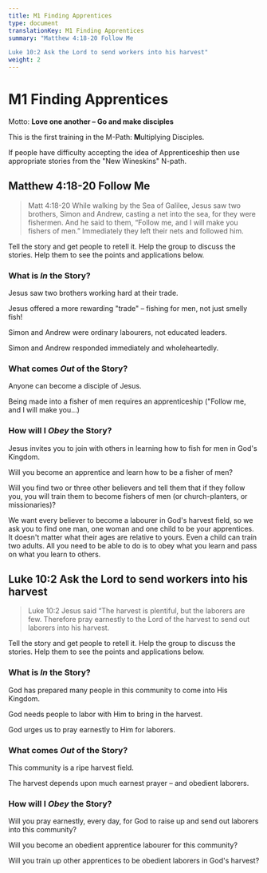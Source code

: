 ```yaml
---
title: M1 Finding Apprentices
type: document
translationKey: M1 Finding Apprentices
summary: "Matthew 4:18-20 Follow Me	

Luke 10:2 Ask the Lord to send workers into his harvest"
weight: 2
---
```

# M1 Finding Apprentices

Motto: **Love one another – Go and make disciples**

This is the first training in the M-Path: **M**ultiplying Disciples.

If people have difficulty accepting the idea of Apprenticeship then use appropriate stories from the "New Wineskins" N-path.

## Matthew 4:18-20 Follow Me

>   Matt 4:18-20 While walking by the Sea of Galilee, Jesus saw two brothers, Simon and Andrew, casting a net into the sea, for they were fishermen. And he said to them, “Follow me, and I will make you fishers of men.” Immediately they left their nets and followed him.

Tell the story and get people to retell it. Help the group to discuss the stories. Help them to see the points and applications below.

### What is *In* the Story?

Jesus saw two brothers working hard at their trade.

Jesus offered a more rewarding "trade" – fishing for men, not just smelly fish!

Simon and Andrew were ordinary labourers, not educated leaders.

Simon and Andrew responded immediately and wholeheartedly.

### What comes *Out* of the Story?

Anyone can become a disciple of Jesus.

Being made into a fisher of men requires an apprenticeship ("Follow me, and I will make you...)

### How will I *Obey* the Story?

Jesus invites you to join with others in learning how to fish for men in God's Kingdom.

Will you become an apprentice and learn how to be a fisher of men?

Will you find two or three other believers and tell them that if they follow you, you will train them to become fishers of men (or church-planters, or missionaries)?

We want every believer to become a labourer in God's harvest field, so we ask you to find one man, one woman and one child to be your apprentices. It doesn't matter what their ages are relative to yours. Even a child can train two adults. All you need to be able to do is to obey what you learn and pass on what you learn to others.

## Luke 10:2 Ask the Lord to send workers into his harvest

>   Luke 10:2 Jesus said “The harvest is plentiful, but the laborers are few. Therefore pray earnestly to the Lord of the harvest to send out laborers into his harvest.

Tell the story and get people to retell it. Help the group to discuss the stories. Help them to see the points and applications below.

### What is *In* the Story?

God has prepared many people in this community to come into His Kingdom.

God needs people to labor with Him to bring in the harvest.

God urges us to pray earnestly to Him for laborers.

### What comes *Out* of the Story?

This community is a ripe harvest field.

The harvest depends upon much earnest prayer – and obedient laborers.

### How will I *Obey* the Story?

Will you pray earnestly, every day, for God to raise up and send out laborers into this community?

Will you become an obedient apprentice labourer for this community?

Will you train up other apprentices to be obedient laborers in God's harvest?

